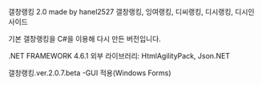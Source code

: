 갤창랭킹 2.0 made by hanel2527
갤창랭킹, 잉여랭킹, 디씨랭킹, 디시랭킹, 디시인사이드

기본 갤창랭킹을 C#을 이용해 다시 만든 버전입니다.

.NET FRAMEWORK 4.6.1
외부 라이브러리: HtmlAgilityPack, Json.NET

갤창랭킹.ver.2.0.7.beta
-GUI 적용(Windows Forms)